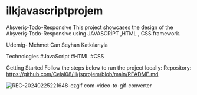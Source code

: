 # ilkjavascriptprojem

Alışveriş-Todo-Responsive
This project showcases the design of the Alışveriş-Todo-Responsive using JAVASCRİPT ,HTML , CSS framework.

Udemig- Mehmet Can Seyhan Katkılarıyla

Technologies
#JavaScript
#HTML
#CSS

Getting Started
Follow the steps below to run the project locally:
Repository: https://github.com/Celal08/ilkjsprojem/blob/main/README.md




![REC-20240225221648-ezgif com-video-to-gif-converter](https://github.com/Celal08/ilkjsprojem/assets/155475492/be4e5a30-042c-404a-9885-a2cf93168b57)
